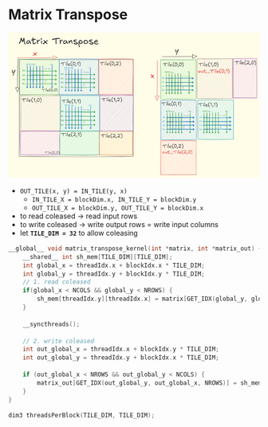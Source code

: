 # Matrix Transpose
![matrix transpose](assets/image.png)

* `OUT_TILE(x, y) = IN_TILE(y, x)`
    * `IN_TILE_X = blockDim.x, IN_TILE_Y = blockDim.y` 
    * `OUT_TILE_X = blockDim.y, OUT_TILE_Y = blockDim.x `
* to read coleased -> read input rows
* to write coleased -> write output rows = write input columns
* let **`TILE_DIM = 32`** to allow coleasing

```cpp
__global__ void matrix_transpose_kernel(int *matrix, int *matrix_out) {
    __shared__ int sh_mem[TILE_DIM][TILE_DIM];
    int global_x = threadIdx.x + blockIdx.x * TILE_DIM;
    int global_y = threadIdx.y + blockIdx.y * TILE_DIM;
    // 1. read coleased
    if(global_x < NCOLS && global_y < NROWS) {
        sh_mem[threadIdx.y][threadIdx.x] = matrix[GET_IDX(global_y, global_x, NCOLS)];
    }
    
    __syncthreads();

    // 2. write coleased
    int out_global_x = threadIdx.x + blockIdx.y * TILE_DIM;
    int out_global_y = threadIdx.y + blockIdx.x * TILE_DIM;

    if (out_global_x < NROWS && out_global_y < NCOLS) {
        matrix_out[GET_IDX(out_global_y, out_global_x, NROWS)] = sh_mem[threadIdx.x][threadIdx.y];
    }
}
```
```cpp
dim3 threadsPerBlock(TILE_DIM, TILE_DIM);
```

